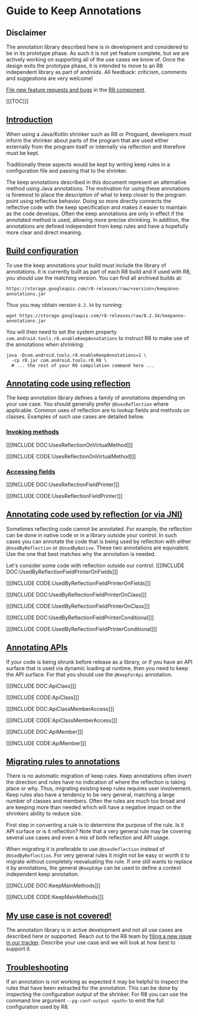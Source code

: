 # Guide to Keep Annotations

## Disclaimer

The annotation library described here is in development and considered to be in
its prototype phase. As such it is not yet feature complete, but we are actively
working on supporting all of the use cases we know of. Once the design exits the
prototype phase, it is intended to move to an R8 independent library as part of
androidx. All feedback: criticism, comments and suggestions are very welcome!

[File new feature requests and
bugs](https://issuetracker.google.com/issues/new?component=326788) in the
[R8 component](https://issuetracker.google.com/issues?q=status:open%20componentid:326788).


[[[TOC]]]


## [Introduction](introduction)

When using a Java/Kotlin shrinker such as R8 or Proguard, developers must inform
the shrinker about parts of the program that are used either externally from the
program itself or internally via reflection and therefore must be kept.

Traditionally these aspects would be kept by writing keep rules in a
configuration file and passing that to the shrinker.

The keep annotations described in this document represent an alternative method
using Java annotations. The motivation for using these annotations is foremost
to place the description of what to keep closer to the program point using
reflective behavior. Doing so more directly connects the reflective code with
the keep specification and makes it easier to maintain as the code develops.
Often the keep annotations are only in effect if the annotated method is used,
allowing more precise shrinking.  In addition, the annotations are defined
independent from keep rules and have a hopefully more clear and direct meaning.


## [Build configuration](build-configuration)

To use the keep annotations your build must include the library of
annotations. It is currently built as part of each R8 build and if used with R8,
you should use the matching version. You can find all archived builds at:

```
https://storage.googleapis.com/r8-releases/raw/<version>/keepanno-annotations.jar
```

Thus you may obtain version `8.2.34` by running:

```
wget https://storage.googleapis.com/r8-releases/raw/8.2.34/keepanno-annotations.jar
```

You will then need to set the system property
`com.android.tools.r8.enableKeepAnnotations` to instruct R8 to make use of the
annotations when shrinking:

```
java -Dcom.android.tools.r8.enableKeepAnnotations=1 \
  -cp r8.jar com.android.tools.r8.R8 \
  # ... the rest of your R8 compilation command here ...
```


## [Annotating code using reflection](using-reflection)

The keep annotation library defines a family of annotations depending on your
use case. You should generally prefer `@UsesReflection` where applicable.
Common uses of reflection are to lookup fields and methods on classes. Examples
of such use cases are detailed below.


### [Invoking methods](using-reflection-methods)

[[[INCLUDE DOC:UsesReflectionOnVirtualMethod]]]

[[[INCLUDE CODE:UsesReflectionOnVirtualMethod]]]


### [Accessing fields](using-reflection-fields)

[[[INCLUDE DOC:UsesReflectionFieldPrinter]]]

[[[INCLUDE CODE:UsesReflectionFieldPrinter]]]


## [Annotating code used by reflection (or via JNI)](used-by-reflection)

Sometimes reflecting code cannot be annotated. For example, the reflection can
be done in native code or in a library outside your control. In such cases you
can annotate the code that is being used by reflection with either
`@UsedByReflection` or `@UsedByNative`. These two annotations are equivalent.
Use the one that best matches why the annotation is needed.

Let's consider some code with reflection outside our control.
[[[INCLUDE DOC:UsedByReflectionFieldPrinterOnFields]]]

[[[INCLUDE CODE:UsedByReflectionFieldPrinterOnFields]]]

[[[INCLUDE DOC:UsedByReflectionFieldPrinterOnClass]]]

[[[INCLUDE CODE:UsedByReflectionFieldPrinterOnClass]]]

[[[INCLUDE DOC:UsedByReflectionFieldPrinterConditional]]]

[[[INCLUDE CODE:UsedByReflectionFieldPrinterConditional]]]


## [Annotating APIs](apis)

If your code is being shrunk before release as a library, or if you have an API
surface that is used via dynamic loading at runtime, then you need to keep the
API surface. For that you should use the `@KeepForApi` annotation.

[[[INCLUDE DOC:ApiClass]]]

[[[INCLUDE CODE:ApiClass]]]

[[[INCLUDE DOC:ApiClassMemberAccess]]]

[[[INCLUDE CODE:ApiClassMemberAccess]]]

[[[INCLUDE DOC:ApiMember]]]

[[[INCLUDE CODE:ApiMember]]]


## [Migrating rules to annotations](migrating-rules)

There is no automatic migration of keep rules. Keep annotations often invert the
direction and rules have no indication of where the reflection is taking
place or why. Thus, migrating existing keep rules requires user involvement.
Keep rules also have a tendency to be very general, matching a large
number of classes and members. Often the rules are much too broad and are
keeping more than needed which will have a negative impact on the shrinkers
ability to reduce size.

First step in converting a rule is to determine the purpose of the rule. Is it
API surface or is it reflection? Note that a very general rule may be covering
several use cases and even a mix of both reflection and API usage.

When migrating it is preferable to use `@UsesReflection` instead of
`@UsedByReflection`. For very general rules it might not be easy or worth it to
migrate without completely reevaluating the rule. If one still wants to replace
it by annotations, the general `@KeepEdge` can be used to define a context
independent keep annotation.

[[[INCLUDE DOC:KeepMainMethods]]]

[[[INCLUDE CODE:KeepMainMethods]]]


## [My use case is not covered!](other-uses)

The annotation library is in active development and not all use cases are
described here or supported. Reach out to the R8 team by
[filing a new issue in our tracker](https://issuetracker.google.com/issues/new?component=326788).
Describe your use case and we will look at how best to support it.


## [Troubleshooting](troubleshooting)

If an annotation is not working as expected it may be helpful to inspect the
rules that have been extracted for the annotation. This can be done by
inspecting the configuration output of the shrinker. For R8 you can use the
command line argument `--pg-conf-output <path>` to emit the full configuration
used by R8.
